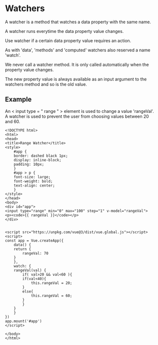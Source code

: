 # Watchers
A watcher is a method that watches a data property with the same name.

A watcher runs everytime the data property value changes.

Use watcher if a certain data property value requires an action.

As with 'data', 'methods' and 'computed' watchers also reserved a name 'watch'.

We never call a watcher method. It is only called automatically when the property value changes.

The new property value is always available as an input argument to the watchers method and so is the old value.

## Example
An < input type = " range " > element is used to change a value 'rangeVal'. A watcher is used to prevent the user from choosing values between 20 and 60.

    <!DOCTYPE html>
    <html>
    <head>
    <title>Range Watcher</title>
    <style>
        #app {
        border: dashed black 1px;
        display: inline-block;
        padding: 10px;
        }
        #app > p {
        font-size: large;
        font-weight: bold;
        text-align: center;
        }
    </style>
    </head>
    <body>
    <div id="app">
    <input type="range" min="0" max="100" step="1" v-model="rangeVal">
    <p><code>{{ rangeVal }}</code></p> 
    </div>


    <script src="https://unpkg.com/vue@3/dist/vue.global.js"></script>
    <script>
    const app = Vue.createApp({
        data() {
        return {
            rangeVal: 70
        }
        },
        watch: {
        rangeVal(val) {
            if( val>20 && val<60 ){
            if(val<40){
                this.rangeVal = 20;
            }
            else{
                this.rangeVal = 60;
            }
            }
        }
        }
    })
    app.mount('#app')
    </script>

    </body>
    </html>